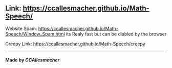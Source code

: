 ## Link: https://ccallesmacher.github.io/Math-Speech/

Website Spam: https://ccallesmacher.github.io/Math-Speech/Window_Spam.html its Realy fast but can be diabled by the browser

Creepy Link: https://ccallesmacher.github.io/Math-Speech/creepy

-----------

#### Made by _CCAllesmacher_
